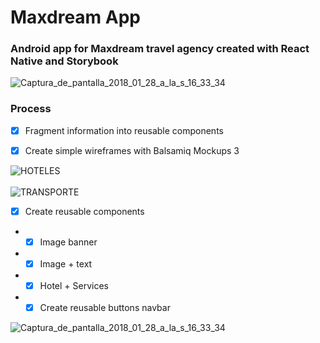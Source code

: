 # Maxdream App
### Android app for Maxdream travel agency created with React Native and Storybook
<img src="https://image.ibb.co/buvUib/Captura_de_pantalla_2018_01_28_a_la_s_16_33_34.png" alt="Captura_de_pantalla_2018_01_28_a_la_s_16_33_34" border="0">

### Process 

- [x] Fragment information into reusable components

- [x] Create simple wireframes with Balsamiq Mockups 3

<img src="https://image.ibb.co/jJxUww/HOTELES.png" alt="HOTELES" border="0">
<br>
<br>
<img src="https://image.ibb.co/mkNZEG/TRANSPORTE.png" alt="TRANSPORTE" border="0">

- [x] Create reusable components 

- - [x] Image banner

- - [x] Image + text

- - [x] Hotel + Services 

- - [x] Create reusable buttons navbar

<img src="https://image.ibb.co/buvUib/Captura_de_pantalla_2018_01_28_a_la_s_16_33_34.png" alt="Captura_de_pantalla_2018_01_28_a_la_s_16_33_34" border="0">
